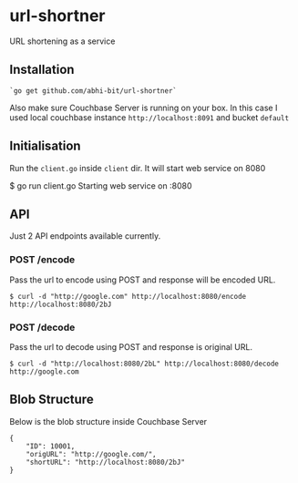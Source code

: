 # url-shortner

URL shortening as a service

## Installation 

    `go get github.com/abhi-bit/url-shortner`

Also make sure Couchbase Server is running on your box. In this case I used local couchbase instance `http://localhost:8091` and bucket `default`

## Initialisation

Run the `client.go` inside `client` dir. It will start web service on 8080

$ go run client.go 
Starting web service on :8080

## API

Just 2 API endpoints available currently.

### POST /encode

Pass the url to encode using POST and response will be encoded URL.

```
$ curl -d "http://google.com" http://localhost:8080/encode
http://localhost:8080/2bJ
```

### POST /decode

Pass the url to decode using POST and response is original URL.

```
$ curl -d "http://localhost:8080/2bL" http://localhost:8080/decode
http://google.com
```

## Blob Structure

Below is the blob structure inside Couchbase Server

```
{
    "ID": 10001,
    "origURL": "http://google.com/",
    "shortURL": "http://localhost:8080/2bJ"
}
```
